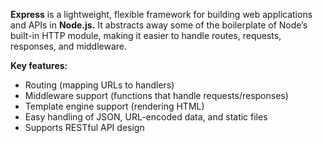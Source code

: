 **Express** is a lightweight, flexible framework for building web applications and APIs in **Node.js.**
It abstracts away some of the boilerplate of Node’s built-in HTTP module, making it easier to handle routes, requests, responses, and middleware.

**Key features:**
- Routing (mapping URLs to handlers)
- Middleware support (functions that handle requests/responses)
- Template engine support (rendering HTML)
- Easy handling of JSON, URL-encoded data, and static files
- Supports RESTful API design

